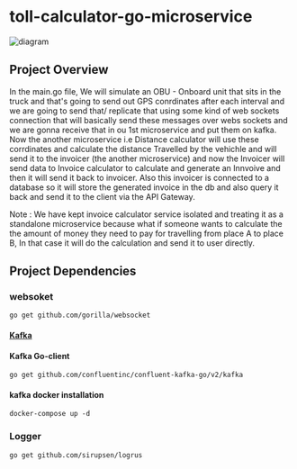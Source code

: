 # toll-calculator-go-microservice

![diagram](https://github.com/user-attachments/assets/75d5a41f-b8d8-433b-bbb3-eed7f2e5100a)

## Project Overview

In the main.go file, We will simulate an OBU - Onboard unit that sits in the truck and that's going to send out GPS conrdinates after each interval and we are going to send that/ replicate that using some kind of web sockets connection that will basically send these messages over webs sockets and we are gonna receive that in ou 1st microservice and put them on kafka. Now the another microservice i.e Distance calculator will use these corrdinates and calculate the distance Travelled by the vehichle and will send it to the invoicer (the another microservice) and now the Invoicer will send data to Invoice calculator to calculate and generate an Innvoive and then it will send it back to invoicer. Also this invoicer is connected to a database so it will store the generated invoice in the db and also query it back and send it to the client via the API Gateway.

Note : We have kept invoice calculator service isolated and treating it as a standalone microservice because what if someone wants to calculate the the amount of money they need to pay for travelling from place A to place B, In that case it will do the calculation and send it to user directly.

## Project Dependencies

### websoket

```
go get github.com/gorilla/websocket
```

#### [Kafka](https://github.com/confluentinc/confluent-kafka-go)

#### Kafka Go-client

```
go get github.com/confluentinc/confluent-kafka-go/v2/kafka
```

#### kafka docker installation

```
docker-compose up -d
```

### Logger

```bash
go get github.com/sirupsen/logrus
```

